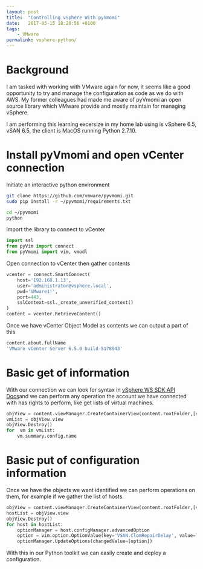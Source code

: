 ```yaml
---
layout: post
title:  "Controlling vSphere With pyVmomi"
date:   2017-05-15 18:20:56 +0100
tags:
    - VMware
permalink: vsphere-python/
---
```

# Background
I am tasked with working with VMware again for now, it seems like a good opportunity to try and manage the configuration as code as we do with AWS. My former colleagues had made me aware of pyVmomi an open source library which VMware provide and mostly maintain for managing vSphere.

I am performing this learning excersize in my home lab  using is vSphere 6.5, vSAN 6.5, the client is MacOS running Python 2.7.10.

# Install pyVmomi and open vCenter connection
Initiate an interactive python environment

```bash
git clone https://github.com/vmware/pyvmomi.git
sudo pip install -r ~/pyvmomi/requirements.txt
```

```bash
cd ~/pyvmomi
python
```

Import the library to connect to vCenter

```python
import ssl
from pyVim import connect
from pyVmomi import vim, vmodl
```

Open connection to vCenter then gather contents

```python
vcenter = connect.SmartConnect(
    host='192.168.1.13',
    user='administrator@vsphere.local',
    pwd='VMware1!',
    port=443,
    sslContext=ssl._create_unverified_context()
)
content = vcenter.RetrieveContent()
```

Once we have vCenter Object Model as contents we can output a part of this

```bash
content.about.fullName
'VMware vCenter Server 6.5.0 build-5178943'
```

# Basic get of information

With our connection we can look for syntax in [vSphere WS SDK API Docs](http://pubs.vmware.com/vsphere-65/topic/com.vmware.wssdk.apiref.doc/right-pane.html)and we can perform any operation the account we have connected with has rights to perform, like get lists of virtual machines.

```python
objView = content.viewManager.CreateContainerView(content.rootFolder,[vim.VirtualMachine],True)
vmList = objView.view
objView.Destroy()
for  vm in vmList:
    vm.summary.config.name
```

# Basic put of configuration information

Once we have the objects we want identified we can perform operations on them,  for example if we gather the list of hosts.

```python
objView = content.viewManager.CreateContainerView(content.rootFolder,[vim.HostSystem],True)
hostList = objView.view
objView.Destroy()
for host in hostList:
    optionManager = host.configManager.advancedOption
    option = vim.option.OptionValue(key='VSAN.ClomRepairDelay', value=long(120))
    optionManager.UpdateOptions(changedValue=[option])
```

With this in our Python toolkit we can easily create and deploy a configuration.